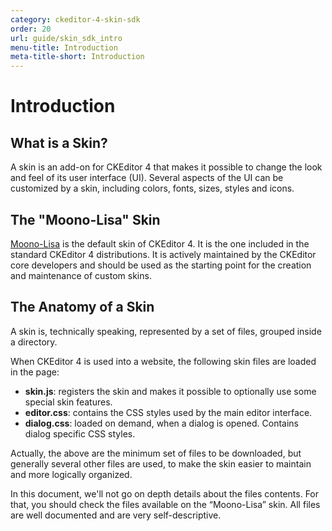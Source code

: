 ```yaml
---
category: ckeditor-4-skin-sdk
order: 20
url: guide/skin_sdk_intro
menu-title: Introduction
meta-title-short: Introduction
---
```

<!--
Copyright (c) 2003-2024, CKSource Holding sp. z o.o. All rights reserved.
For licensing, see LICENSE.md.
-->

# Introduction

## What is a Skin?

A skin is an add-on for CKEditor 4 that makes it possible to change the look and feel of its user interface (UI). Several aspects of the UI can be customized by a skin, including colors, fonts, sizes, styles and icons.

## The "Moono-Lisa" Skin

[Moono-Lisa](https://ckeditor.com/cke4/addon/moono-lisa) is the default skin of CKEditor 4. It is the one included in the standard CKEditor 4 distributions. It is actively maintained by the CKEditor core developers and should be used as the starting point for the creation and maintenance of custom skins.

## The Anatomy of a Skin

A skin is, technically speaking, represented by a set of files, grouped inside a directory.

When CKEditor 4 is used into a website, the following skin files are loaded in the page:

* **skin.js**: registers the skin and makes it possible to optionally use some special skin features.
* **editor.css**: contains the CSS styles used by the main editor interface.
* **dialog.css**: loaded on demand, when a dialog is opened. Contains dialog specific CSS styles.

Actually, the above are the minimum set of files to be downloaded, but generally several other files are used, to make the skin easier to maintain and more logically organized.

In this document, we'll not go on depth details about the files contents. For that, you should check the files available on the “Moono-Lisa” skin. All files are well documented and are very self-descriptive.
